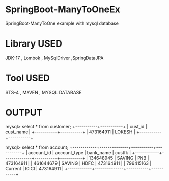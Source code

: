 # SpringBoot-ManyToOneEx
SpringBoot-ManyToOne example with mysql database
# Library USED
JDK-17 , Lombok , MySqlDriver ,SpringDataJPA

# Tool USED
STS-4 , MAVEN , MYSQL DATABASE 

# OUTPUT

mysql> select * from customer;
+-----------+-----------+
| cust_id   | cust_name |
+-----------+-----------+
| 473164911 | LOKESH    |
+-----------+-----------+

mysql> select * from account;
+------------+--------------+-----------+-----------+
| account_id | account_type | bank_name | custfk    |
+------------+--------------+-----------+-----------+
|  134648945 | SAVING       | PNB       | 473164911 |
|  461644679 | SAVING       | HDFC      | 473164911 |
|  796415163 | Current      | ICICI     | 473164911 |
+------------+--------------+-----------+-----------+
